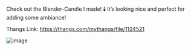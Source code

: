 Check out the Blender-Candle I made! 🕯️ It’s looking nice and perfect for adding some ambiance!

Thangs Link: https://thangs.com/mythangs/file/1124521

![image](https://github.com/user-attachments/assets/d35c5fe2-e8d0-4360-b6ab-4a92cc9ab9fb)
